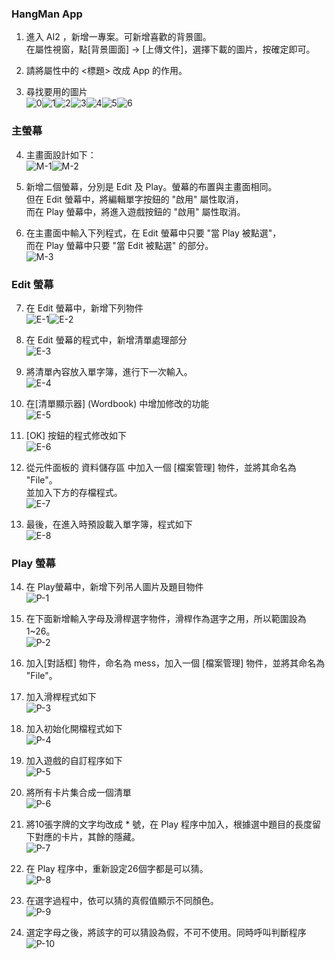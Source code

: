 ### HangMan App
1. 進入 AI2 ，新增一專案。可新增喜歡的背景圖。<br>
在屬性視窗，點[背景圖面] -> [上傳文件]，選擇下載的圖片，按確定即可。

2. 請將屬性中的 <標題> 改成 App 的作用。

3. 尋找要用的圖片<br>
![0](0.png)![1](1.png)![2](2.png)![3](3.png)![4](4.png)![5](5.png)![6](6.png)

### 主螢幕

4. 主畫面設計如下：<br>
![M-1](M-1.PNG)![M-2](M-2.PNG)

5. 新增二個螢幕，分別是 Edit 及 Play。螢幕的布置與主畫面相同。<br>
   但在 Edit 螢幕中，將編輯單字按鈕的 "啟用" 屬性取消，<br>
   而在 Play 螢幕中，將進入遊戲按鈕的 "啟用" 屬性取消。

6. 在主畫面中輸入下列程式，在 Edit 螢幕中只要 "當 Play 被點選"，<br>
   而在 Play 螢幕中只要 "當 Edit 被點選" 的部分。<br>
   ![M-3](M-3.PNG)

### Edit 螢幕

7. 在 Edit 螢幕中，新增下列物件<br>
   ![E-1](E-1.PNG)![E-2](E-2.PNG)
   
8. 在 Edit 螢幕的程式中，新增清單處理部分<br>
   ![E-3](E-3.PNG)

9. 將清單內容放入單字簿，進行下一次輸入。<br>
   ![E-4](E-4.PNG)

10. 在[清單顯示器] (Wordbook) 中增加修改的功能<br>
   ![E-5](E-5.PNG)

11. [OK] 按鈕的程式修改如下<br>
   ![E-6](E-6.PNG)

12. 從元件面板的 資料儲存區 中加入一個 [檔案管理] 物件，並將其命名為 "File"。<br>
    並加入下方的存檔程式。<br>
   ![E-7](E-7.PNG)
    
13. 最後，在進入時預設載入單字簿，程式如下<br>
   ![E-8](E-8.PNG)

### Play 螢幕

14. 在 Play螢幕中，新增下列吊人圖片及題目物件<br>
   ![P-1](P-1.PNG)
   
15. 在下面新增輸入字母及滑桿選字物件，滑桿作為選字之用，所以範圍設為1~26。<br>
   ![P-2](P-2.PNG)

16. 加入[對話框] 物件，命名為 mess，加入一個 [檔案管理] 物件，並將其命名為 "File"。

17. 加入滑桿程式如下 <br>
   ![P-3](P-3.PNG)
   
18. 加入初始化開檔程式如下 <br>
   ![P-4](P-4.PNG)

19. 加入遊戲的自訂程序如下 <br>
   ![P-5](P-5.PNG)

20. 將所有卡片集合成一個清單<br>
   ![P-6](P-6.PNG)
   
21. 將10張字牌的文字均改成 * 號，在 Play 程序中加入，根據選中題目的長度留下對應的卡片，其餘的隱藏。 <br>
   ![P-7](P-7.PNG)

22. 在 Play 程序中，重新設定26個字都是可以猜。 <br>
   ![P-8](P-8.PNG)

23. 在選字過程中，依可以猜的真假值顯示不同顏色。 <br>
   ![P-9](P-9.PNG)
   
24. 選定字母之後，將該字的可以猜設為假，不可不使用。同時呼叫判斷程序 <br>
   ![P-10](P-10.PNG)
